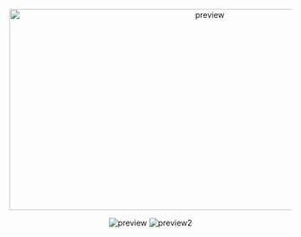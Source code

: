 
<p align="center">
<img src="https://live.staticflickr.com/65535/52725192497_7d01841dfe_b.jpg" width="700" height="360" alt="preview">  
</p>

<p align="center">

<img src="https://media.tenor.com/isls1Kc67XQAAAAM/kp09-loading.gif"  alt="preview">  
<img src="[https://i.pinimg.com/originals/37/bb/12/37bb12dc18a82af3c2278844fcbfb967.gif](https://i.pinimg.com/originals/37/bb/12/37bb12dc18a82af3c2278844fcbfb967.gif)"  alt="preview2">    
</p>





<!--
**dyzzta/dyzzta** is a ✨ _special_ ✨ repository because its `README.md` (this file) appears on your GitHub profile.
<img align="center" alt ="naruto " src="https://images-wixmp-ed30a86b8c4ca887773594c2.wixmp.com/f/84dc13b7-a2e7-4b45-83ec-311e72e82900/dcxm0r2-bfce372f-d588-457e-9d73-ce118f901193.gif?token=eyJ0eXAiOiJKV1QiLCJhbGciOiJIUzI1NiJ9.eyJzdWIiOiJ1cm46YXBwOjdlMGQxODg5ODIyNjQzNzNhNWYwZDQxNWVhMGQyNmUwIiwiaXNzIjoidXJuOmFwcDo3ZTBkMTg4OTgyMjY0MzczYTVmMGQ0MTVlYTBkMjZlMCIsIm9iaiI6W1t7InBhdGgiOiJcL2ZcLzg0ZGMxM2I3LWEyZTctNGI0NS04M2VjLTMxMWU3MmU4MjkwMFwvZGN4bTByMi1iZmNlMzcyZi1kNTg4LTQ1N2UtOWQ3My1jZTExOGY5MDExOTMuZ2lmIn1dXSwiYXVkIjpbInVybjpzZXJ2aWNlOmZpbGUuZG93bmxvYWQiXX0.tv1h2j87AgxiYscBKJdoktgg3PAP-uVuQlrBlptN8i8">
Here are some ideas to get you started:
<a data-flickr-embed="true" href="https://www.flickr.com/photos/197661703@N05/52726175488/in/dateposted-public/" title="Picsart_23-03-04_21-56-21-316"></a><script async src="//embedr.flickr.com/assets/client-code.js" charset="utf-8"></script>
- 🔭 I’m currently working on .
<a data-flickr-embed="true" href="https://www.flickr.com/photos/197661703@N05/52725192497/in/dateposted-public/" title="preview"><img src="https://live.staticflickr.com/65535/52725192497_7d01841dfe_b.jpg" width="1024" height="576" alt="preview"></a><script async src="//embedr.flickr.com/assets/client-code.js" charset="utf-8"></script>
- 🌱 I’m currently learning ...
- 👯 I’m looking to colbote 
- 🤔 I’m looking for help with ...
- 💬 Ask me about ...
- 📫 How to reach me: .

-->

